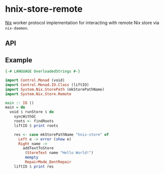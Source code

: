 # hnix-store-remote

[Nix] worker protocol implementation for interacting with remote Nix store
via `nix-daemon`.

[Nix]: https://nixos.org/nix

## API

[System.Nix.Store.Remote]: ./src/System/Nix/Store/Remote.hs

## Example

```haskell
{-# LANGUAGE OverloadedStrings #-}

import Control.Monad (void)
import Control.Monad.IO.Class (liftIO)
import System.Nix.StorePath (mkStorePathName)
import System.Nix.Store.Remote

main :: IO ()
main = do
  void $ runStore $ do
    syncWithGC
    roots <- findRoots
    liftIO $ print roots

    res <- case mkStorePathName "hnix-store" of
      Left e -> error (show e)
      Right name ->
        addTextToStore
         (StoreText name "Hello World!")
         mempty
         RepairMode_DontRepair
    liftIO $ print res
```
